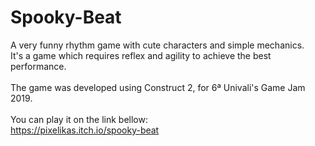 # Spooky-Beat
A very funny rhythm game with cute characters and simple mechanics.<br>
It's a game which requires reflex and agility to achieve the best performance.<br><br>
The game was developed using Construct 2, for 6ª Univali's Game Jam 2019.<br><br>
You can play it on the link bellow:<br>
https://pixelikas.itch.io/spooky-beat

